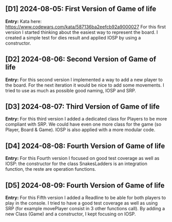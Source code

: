 ## [D1] 2024-08-05: First Version of Game of life
**Entry:**
Kata here: https://www.codewars.com/kata/587136ba2eefcb92a9000027
For this first version I started thinking about the easiest way to represent the board. I created a simple test for dies result and applied IOSP by using a constructor.

## [D2] 2024-08-06: Second Version of Game of life
**Entry:**
For this second version I implemented a way to add a new player to the board. For the next iteration it would be nice to add some movements. I tried to use as much as possible good naming, IOSP and SRP.

## [D3] 2024-08-07: Third Version of Game of life
**Entry:**
For this third version I added a dedicated class for Players to be more compliant with SRP. We could have even one more class for the game (so Player, Board & Game). IOSP is also applied with a more modular code.

## [D4] 2024-08-08: Fourth Version of Game of life
**Entry:**
For this Fourth version I focused on good test coverage as well as IOSP: the constructor for the class SnakesLadders is an integration function, the reste are operation functions.

## [D5] 2024-08-09: Fourth Version of Game of life
**Entry:**
For this Fifth version I added a Readline to be able for both players to play in the console. I tried to have a good test coverage as well as using SRP (for example movePlayer consist in 3 other functions call). By adding a new Class (Game) and a constructor, I kept focusing on IOSP.